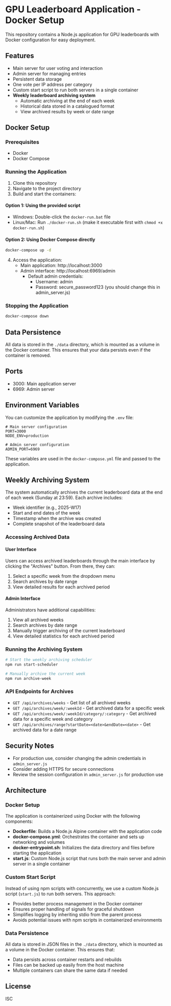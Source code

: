 # GPU Leaderboard Application - Docker Setup

This repository contains a Node.js application for GPU leaderboards with Docker configuration for easy deployment.

## Features

- Main server for user voting and interaction
- Admin server for managing entries
- Persistent data storage
- One vote per IP address per category
- Custom start script to run both servers in a single container
- **Weekly leaderboard archiving system**
  - Automatic archiving at the end of each week
  - Historical data stored in a catalogued format
  - View archived results by week or date range

## Docker Setup

### Prerequisites

- Docker
- Docker Compose

### Running the Application

1. Clone this repository
2. Navigate to the project directory
3. Build and start the containers:

#### Option 1: Using the provided script

- Windows: Double-click the `docker-run.bat` file
- Linux/Mac: Run `./docker-run.sh` (make it executable first with `chmod +x docker-run.sh`)

#### Option 2: Using Docker Compose directly

```bash
docker-compose up -d
```

4. Access the application:
   - Main application: http://localhost:3000
   - Admin interface: http://localhost:6969/admin
     - Default admin credentials:
       - Username: admin
       - Password: secure_password123 (you should change this in admin_server.js)

### Stopping the Application

```bash
docker-compose down
```

## Data Persistence

All data is stored in the `./data` directory, which is mounted as a volume in the Docker container. This ensures that your data persists even if the container is removed.

## Ports

- 3000: Main application server
- 6969: Admin server

## Environment Variables

You can customize the application by modifying the `.env` file:

```
# Main server configuration
PORT=3000
NODE_ENV=production

# Admin server configuration
ADMIN_PORT=6969
```

These variables are used in the `docker-compose.yml` file and passed to the application.

## Weekly Archiving System

The system automatically archives the current leaderboard data at the end of each week (Sunday at 23:59). Each archive includes:

- Week identifier (e.g., 2025-W17)
- Start and end dates of the week
- Timestamp when the archive was created
- Complete snapshot of the leaderboard data

### Accessing Archived Data

#### User Interface

Users can access archived leaderboards through the main interface by clicking the "Archives" button. From there, they can:

1. Select a specific week from the dropdown menu
2. Search archives by date range
3. View detailed results for each archived period

#### Admin Interface

Administrators have additional capabilities:

1. View all archived weeks
2. Search archives by date range
3. Manually trigger archiving of the current leaderboard
4. View detailed statistics for each archived period

### Running the Archiving System

```bash
# Start the weekly archiving scheduler
npm run start-scheduler

# Manually archive the current week
npm run archive-week
```

### API Endpoints for Archives

- `GET /api/archives/weeks` - Get list of all archived weeks
- `GET /api/archives/week/:weekId` - Get archived data for a specific week
- `GET /api/archives/week/:weekId/category/:category` - Get archived data for a specific week and category
- `GET /api/archives/range?startDate=<date>&endDate=<date>` - Get archived data for a date range

## Security Notes

- For production use, consider changing the admin credentials in `admin_server.js`
- Consider adding HTTPS for secure connections
- Review the session configuration in `admin_server.js` for production use

## Architecture

### Docker Setup

The application is containerized using Docker with the following components:

- **Dockerfile**: Builds a Node.js Alpine container with the application code
- **docker-compose.yml**: Orchestrates the container and sets up networking and volumes
- **docker-entrypoint.sh**: Initializes the data directory and files before starting the application
- **start.js**: Custom Node.js script that runs both the main server and admin server in a single container

### Custom Start Script

Instead of using npm scripts with concurrently, we use a custom Node.js script (`start.js`) to run both servers. This approach:

- Provides better process management in the Docker container
- Ensures proper handling of signals for graceful shutdown
- Simplifies logging by inheriting stdio from the parent process
- Avoids potential issues with npm scripts in containerized environments

### Data Persistence

All data is stored in JSON files in the `./data` directory, which is mounted as a volume in the Docker container. This ensures that:

- Data persists across container restarts and rebuilds
- Files can be backed up easily from the host machine
- Multiple containers can share the same data if needed

## License

ISC